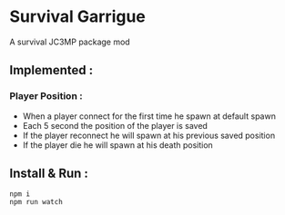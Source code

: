 # Survival Garrigue
A survival JC3MP package mod

## Implemented :
### Player Position :
* When a player connect for the first time he spawn at default spawn
* Each 5 second the position of the player is saved
* If the player reconnect he will spawn at his previous saved position
* If the player die he will spawn at his death position

## Install & Run :
    npm i
    npm run watch
